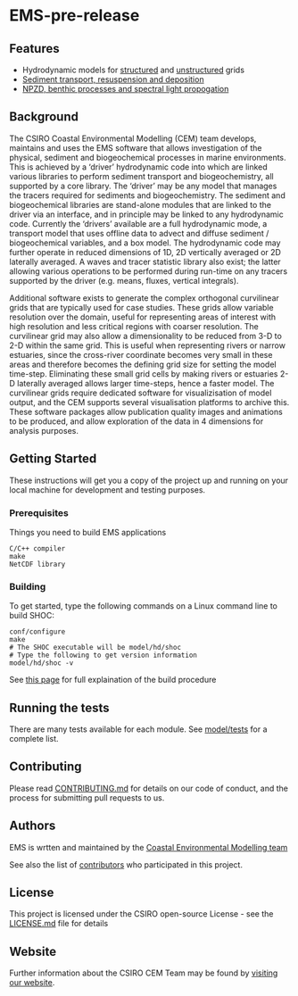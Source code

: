 # EMS-pre-release

## Features
* Hydrodynamic models for [structured](model/hd) and [unstructured](model/hd-us) grids
* [Sediment transport, resuspension and deposition](model/lib/sediments)
* [NPZD, benthic processes and spectral light propogation](model/lib/ecology)

## Background
The CSIRO Coastal Environmental Modelling (CEM) team develops, maintains and uses the EMS software that allows investigation of the physical, sediment and biogeochemical processes in marine environments. This is achieved by a ‘driver’ hydrodynamic code into which are linked various libraries to perform sediment transport and biogeochemistry, all supported by a core library. The ‘driver’ may be any model that manages the tracers required for sediments and biogeochemistry. The sediment and biogeochemical libraries are stand-alone modules that are linked to the driver via an interface, and in principle may be linked to any hydrodynamic code. Currently the ‘drivers’ available are a full hydrodynamic mode, a transport model that uses offline data to advect and diffuse sediment /  biogeochemical variables, and a box model. The hydrodynamic code may further operate in reduced dimensions of 1D, 2D vertically averaged or 2D laterally averaged. A waves and tracer statistic library also exist; the latter allowing various operations to be performed during run-time on any tracers supported by the driver (e.g. means, fluxes, vertical integrals).

Additional software exists to generate the complex orthogonal curvilinear grids that are typically used for case studies. These grids allow variable resolution over the domain, useful for representing areas of interest with high resolution and less critical regions with coarser resolution. The curvilinear grid may also allow a dimensionality to be reduced from 3-D to 2-D within the same grid. This is useful when representing rivers or narrow estuaries, since the cross-river coordinate becomes very small in these areas and therefore becomes the defining grid size for setting the model time-step. Eliminating these small grid cells by making rivers or estuaries 2-D laterally averaged allows larger time-steps, hence a faster model. The curvilinear grids require dedicated software for visualizisation of model output, and the CEM supports several visualisation platforms to archive this. These software packages allow publication quality images and animations to be produced, and allow exploration of the data in 4 dimensions for analysis purposes.

## Getting Started

These instructions will get you a copy of the project up and running on your local machine for development and testing purposes.

### Prerequisites

Things you need to build EMS applications

```
C/C++ compiler
make
NetCDF library
```

### Building
To get started, type the following commands on a Linux command line to build SHOC:

```
conf/configure
make
# The SHOC executable will be model/hd/shoc
# Type the following to get version information
model/hd/shoc -v
```
See [this page](conf/README.md) for full explaination of the build procedure

## Running the tests

There are many tests available for each module. See [model/tests](model/tests) for a complete list.

## Contributing
Please read [CONTRIBUTING.md](#) for details on our code of conduct, and the process for submitting pull requests to us.

## Authors

EMS is wrtten and maintained by the [Coastal Environmental Modelling team](https://research.csiro.au/cem/people/)

See also the list of [contributors](https://github.com/csiro-coasts/EMS-pre-release/contributors) who participated in this project.

## License

This project is licensed under the CSIRO open-source License - see the [LICENSE.md](LICENSE.md) file for details

## Website

Further information about the CSIRO CEM Team may be found by [visiting our website](https://research.csiro.au/cem).
